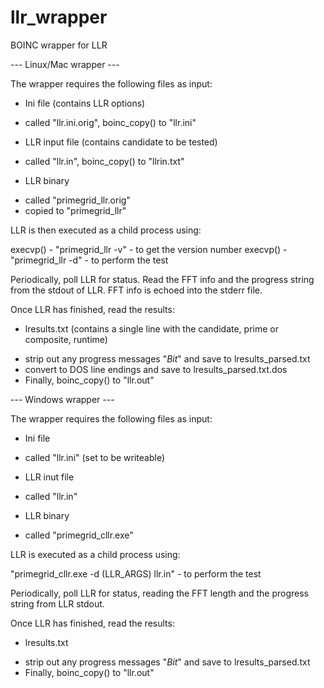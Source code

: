 # llr_wrapper
BOINC wrapper for LLR

--- Linux/Mac wrapper ---

The wrapper requires the following files as input:

* Ini file (contains LLR options)
 - called "llr.ini.orig", boinc_copy() to "llr.ini"

* LLR input file (contains candidate to be tested)
 - called "llr.in", boinc_copy() to "llrin.txt" 

* LLR binary
 - called "primegrid_llr.orig"
 - copied to "primegrid_llr"

LLR is then executed as a child process using:

execvp() - "primegrid_llr -v" - to get the version number
execvp() - "primegrid_llr -d" - to perform the test

Periodically, poll LLR for status.  Read the FFT info and the progress string from the stdout of LLR.
FFT info is echoed into the stderr file.

Once LLR has finished, read the results:

* lresults.txt (contains a single line with the candidate, prime or composite, runtime)
 - strip out any progress messages "*Bit*" and save to lresults_parsed.txt
 - convert to DOS line endings and save to lresults_parsed.txt.dos
 - Finally, boinc_copy() to "llr.out"



--- Windows wrapper ---

The wrapper requires the following files as input:

* Ini file
 - called "llr.ini" (set to be writeable)

* LLR inut file
 - called "llr.in"

* LLR binary
 - called "primegrid_cllr.exe"

LLR is executed as a child process using:

"primegrid_cllr.exe -d (LLR_ARGS) llr.in" - to perform the test


Periodically, poll LLR for status, reading the FFT length and the progress string from LLR stdout.

Once LLR has finished, read the results:

* lresults.txt
 - strip out any progress messages "*Bit*" and save to lresults_parsed.txt
 - Finally, boinc_copy() to "llr.out"

